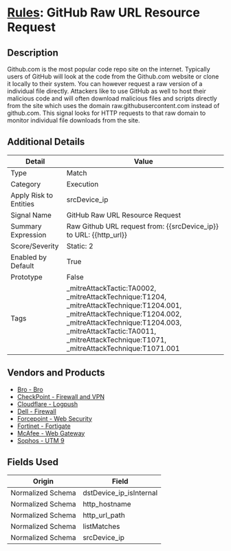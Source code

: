 # [Rules](README.md): GitHub Raw URL Resource Request

## Description
Github.com is the most popular code repo site on the internet. Typically users of GitHub will look at the code from the Github.com website or clone it locally to their system. You can however request a raw version of a individual file directly. Attackers like to use GitHub as well to host their malicious code and will often download malicious files and scripts directly from the site which uses the domain raw.githubusercontent.com instead of github.com. This signal looks for HTTP requests to that raw domain to monitor individual file downloads from the site.

## Additional Details
|Detail|Value|
|----|----|
|Type|Match|
|Category|Execution|
|Apply Risk to Entities|srcDevice_ip|
|Signal Name|GitHub Raw URL Resource Request|
|Summary Expression|Raw Github URL request from: {{srcDevice_ip}} to URL: {{http_url}}|
|Score/Severity|Static: 2|
|Enabled by Default|True|
|Prototype|False|
|Tags|_mitreAttackTactic:TA0002, _mitreAttackTechnique:T1204, _mitreAttackTechnique:T1204.001, _mitreAttackTechnique:T1204.002, _mitreAttackTechnique:T1204.003, _mitreAttackTactic:TA0011, _mitreAttackTechnique:T1071, _mitreAttackTechnique:T1071.001|
## Vendors and Products
- [Bro - Bro](../products/37C866BF-72E1-470A-9072-EDB908F56951.md)
- [CheckPoint - Firewall and VPN](../products/c3c1a4fc-10cc-4155-8a30-a3bb14fc9f31.md)
- [Cloudflare - Logpush](../products/c2503fcc-ef30-4e40-bb32-0bf47151b140.md)
- [Dell - Firewall](../products/b1639f7f-4c11-4d29-ab69-368cf0e05e25.md)
- [Forcepoint - Web Security](../products/e90edc67-68d4-4d67-82f6-4524f94b59bb.md)
- [Fortinet - Fortigate](../products/c57e2c85-4fc1-4fb7-8fa1-dbc5235231ad.md)
- [McAfee - Web Gateway](../products/003d35b3-3ba8-4e93-8776-e5810b4e243e.md)
- [Sophos - UTM 9](../products/0fb003bc-8383-442f-8f3d-afcfbaefe617.md)


## Fields Used

|Origin|Field|
|----|----|
|Normalized Schema|dstDevice_ip_isInternal|
|Normalized Schema|http_hostname|
|Normalized Schema|http_url_path|
|Normalized Schema|listMatches|
|Normalized Schema|srcDevice_ip|


